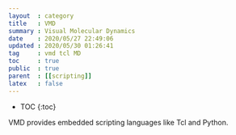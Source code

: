 ```yaml
---
layout  : category
title   : VMD
summary : Visual Molecular Dynamics
date    : 2020/05/27 22:49:06
updated : 2020/05/30 01:26:41
tag     : vmd tcl MD
toc     : true
public  : true
parent  : [[scripting]]
latex   : false
---
```

* TOC
{:toc}

VMD provides embedded scripting languages like Tcl and Python.
